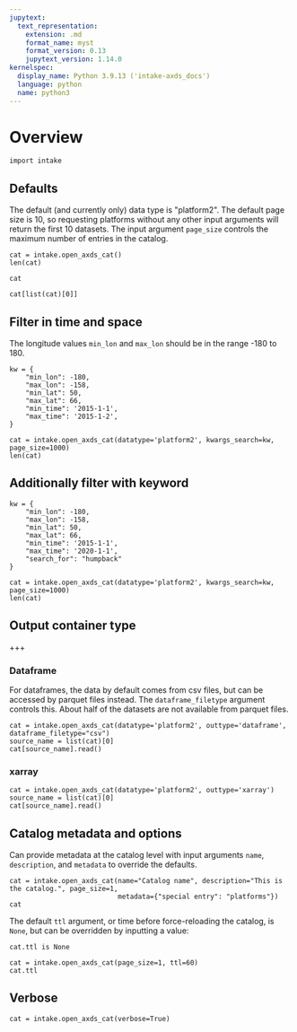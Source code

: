 ```yaml
---
jupytext:
  text_representation:
    extension: .md
    format_name: myst
    format_version: 0.13
    jupytext_version: 1.14.0
kernelspec:
  display_name: Python 3.9.13 ('intake-axds_docs')
  language: python
  name: python3
---
```


# Overview

```{code-cell} ipython3
import intake
```

## Defaults

The default (and currently only) data type is "platform2".
The default page size is 10, so requesting platforms without any other input arguments will return the first 10 datasets. The input argument `page_size` controls the maximum number of entries in the catalog.

```{code-cell} ipython3
cat = intake.open_axds_cat()
len(cat)
```

```{code-cell} ipython3
cat
```

```{code-cell} ipython3
cat[list(cat)[0]]
```

## Filter in time and space

The longitude values `min_lon` and `max_lon` should be in the range -180 to 180.

```{code-cell} ipython3
kw = {
    "min_lon": -180,
    "max_lon": -158,
    "min_lat": 50,
    "max_lat": 66,
    "min_time": '2015-1-1',
    "max_time": '2015-1-2',
}

cat = intake.open_axds_cat(datatype='platform2', kwargs_search=kw, page_size=1000)
len(cat)
```

## Additionally filter with keyword

```{code-cell} ipython3
kw = {
    "min_lon": -180,
    "max_lon": -158,
    "min_lat": 50,
    "max_lat": 66,
    "min_time": '2015-1-1',
    "max_time": '2020-1-1',
    "search_for": "humpback"
}

cat = intake.open_axds_cat(datatype='platform2', kwargs_search=kw, page_size=1000)
len(cat)
```

## Output container type

+++

### Dataframe

For dataframes, the data by default comes from csv files, but can be accessed by parquet files instead. The `dataframe_filetype` argument controls this. About half of the datasets are not available from parquet files.

```{code-cell} ipython3
cat = intake.open_axds_cat(datatype='platform2', outtype='dataframe', dataframe_filetype="csv")
source_name = list(cat)[0]
cat[source_name].read()
```

### xarray

```{code-cell} ipython3
cat = intake.open_axds_cat(datatype='platform2', outtype='xarray')
source_name = list(cat)[0]
cat[source_name].read()
```

## Catalog metadata and options

Can provide metadata at the catalog level with input arguments `name`, `description`, and `metadata` to override the defaults.

```{code-cell} ipython3
cat = intake.open_axds_cat(name="Catalog name", description="This is the catalog.", page_size=1,
                           metadata={"special entry": "platforms"})
cat
```

The default `ttl` argument, or time before force-reloading the catalog, is `None`, but can be overridden by inputting a value:

```{code-cell} ipython3
cat.ttl is None
```

```{code-cell} ipython3
cat = intake.open_axds_cat(page_size=1, ttl=60)
cat.ttl
```

## Verbose

```{code-cell} ipython3
cat = intake.open_axds_cat(verbose=True)
```
